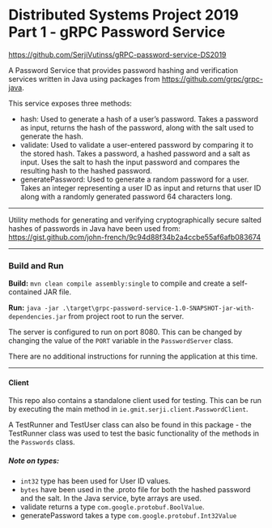 # Distributed Systems Project 2019 Part 1 - gRPC Password Service

https://github.com/SerjiVutinss/gRPC-password-service-DS2019

A Password Service that provides password hashing and verification services written in Java using packages from 
https://github.com/grpc/grpc-java.

This service exposes three methods:

* hash: Used to generate a hash of a user’s password. Takes a password as input, returns the hash of the password, 
along with the salt used to generate the hash.
* validate: Used to validate a user-entered password by comparing it to the stored hash. Takes a password, a hashed 
password and a salt as input. Uses the salt to hash the input password and compares the resulting hash to the hashed 
password.
* generatePassword: Used to generate a random password for a user.  Takes an integer representing a user ID as input 
and returns that user ID along with a randomly generated password 64 characters long.

***
Utility methods for generating and verifying cryptographically secure salted hashes of
passwords in Java have been used from: https://gist.github.com/john-french/9c94d88f34b2a4ccbe55af6afb083674

***

### Build and Run

**Build:** `mvn clean compile assembly:single` to compile and create a self-contained JAR file.

**Run:** `java -jar .\target\grpc-password-service-1.0-SNAPSHOT-jar-with-dependencies.jar` from project root to run 
the server.

The server is configured to run on port 8080.  This can be changed by changing the value of the `PORT` variable in 
the `PasswordServer` class.

There are no additional instructions for running the application at this time.
***

#### Client

This repo also contains a standalone client used for testing.  This can be run by executing the main method in 
`ie.gmit.serji.client.PasswordClient`.

A TestRunner and TestUser class can also be found in this package - the TestRunner class was used to test the
basic functionality of the methods in the `Passwords` class.

##### Note on types:
* `int32` type has been used for User ID values.
* `bytes` have been used in the .proto file for both the hashed password and the salt. In the Java service, 
byte arrays are used.
* validate returns a type `com.google.protobuf.BoolValue`.
* generatePassword takes a type `com.google.protobuf.Int32Value`
